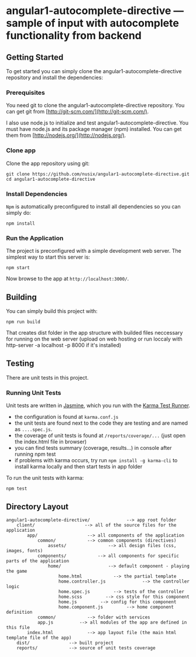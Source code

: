 # angular1-autocomplete-directive — sample of input with autocomplete functionality from backend

## Getting Started

To get started you can simply clone the angular1-autocomplete-directive repository and install the dependencies:


### Prerequisites

You need git to clone the angular1-autocomplete-directive repository. You can get git from
[http://git-scm.com/](http://git-scm.com/).

I also use node.js to initialize and test angular1-autocomplete-directive. You must have node.js and
its package manager (npm) installed.  You can get them from [http://nodejs.org/](http://nodejs.org/).


### Clone app

Clone the app repository using git:

```
git clone https://github.com/nusix/angular1-autocomplete-directive.git
cd angular1-autocomplete-directive
```


### Install Dependencies

`Npm` is automatically preconfigured to install all dependencies so you can simply do:

```
npm install
```


### Run the Application

The project is preconfigured with a simple development web server. The simplest way to start
this server is:

```
npm start
```

Now browse to the app at `http://localhost:3000/`.


## Building

You can simply build this project with:

```
npm run build
```

That creates dist folder in the app structure with builded files neccessary for running on the web server (upload on web hosting or run loccaly with http-server -a localhost -p 8000 if it's installed)


## Testing

There are unit tests in this project.

### Running Unit Tests

Unit tests are written in
[Jasmine](https://jasmine.github.io/), which you run with the [Karma Test Runner](https://karma-runner.github.io/1.0/index.html).

* the configuration is found at `karma.conf.js`
* the unit tests are found next to the code they are testing and are named as `....spec.js`.
* the coverage of unit tests is found at `/reports/coverage/...` (just open the index.html file in browser)
* you can find tests summary (coverage, results...) in console after running npm test
* if problems with karma occurs, try run `npm install -g karma-cli` to install karma locally and then start tests in app folder

To run the unit tests with karma:

```
npm test
```


## Directory Layout

```
angular1-autocomplete-directive/              --> app root folder
    client/                   --> all of the source files for the application
        app/                   --> all components of the application
            common/            --> common components (directives)
                assets/                --> all design files (css, images, fonts)
            components/            --> all components for specific parts of the application
                home/                  --> default component - playing the game
                    home.html            --> the partial template
                    home.controller.js              --> the controller logic
                    home.spec.js         --> tests of the controller
                    home.scss         --> css style for this component
                    home.js         --> config for this component
                    home.component.js         --> home component definition
            common/            --> folder with services
            app.js          --> all modules of the app are defined in this file
        index.html             --> app layout file (the main html template file of the app)
    dist/               --> built project
    reports/            --> source of unit tests coverage
```